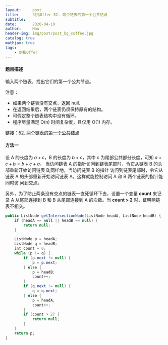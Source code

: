 ```yaml
---
layout:     post
title:      剑指Offer 52. 两个链表的第一个公共结点
subtitle:   
date:       2020-04-10
author:     Hao
header-img: img/post/post_bg_coffee.jpg
catalog: true
mathjax: true
tags:
    - 剑指Offer
---
```


#### 题目描述

输入两个链表，找出它们的第一个公共节点。

注意：

+ 如果两个链表没有交点，返回 null.
+ 在返回结果后，两个链表仍须保持原有的结构。
+ 可假定整个链表结构中没有循环。
+ 程序尽量满足 O(n) 时间复杂度，且仅用 O(1) 内存。

链接：[52. 两个链表的第一个公共结点](https://leetcode-cn.com/problems/liang-ge-lian-biao-de-di-yi-ge-gong-gong-jie-dian-lcof)

#### 方法一

设 A 的长度为 $a + c$，B 的长度为 $b + c$，其中 c 为尾部公共部分长度，可知 $a + c + b = b + c + a$。
当访问链表 A 的指针访问到链表尾部时，令它从链表 B 的头部重新开始访问链表 B;同样地，当访问链表 B 的指针 访问到链表尾部时，令它从链表 A 的头部重新开始访问链表 A。这样就能控制访问 A 和 B 两个链表的指针能同时访 问到交点。

另外，为了防止两条没有交点的链表一直死循环下去，设置一个变量 **count** 来记录 A 从尾部连接到 B 和 B 从尾部连接到 A 的次数。当 **count > 2** 时，证明两链表不相交。

```java
public ListNode getIntersectionNode(ListNode headA, ListNode headB) {
    if (headA == null || headB == null) {
        return null;
    }

    ListNode p = headA;
    ListNode q = headB;
    int count = 0;
    while (p != q) {
        if (p.next != null) {
            p = p.next;
        } else {
            p = headB;
            count++;
        }
        if (q.next != null) {
            q = q.next;
        } else {
            p = headA;
            count++;
        }
        if (count > 2) {
            return null;
        }
    }
    return p;
}
```

